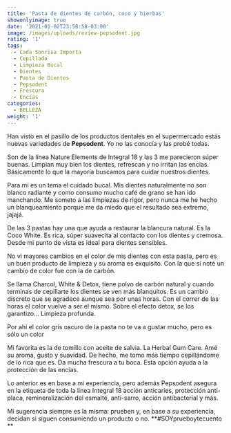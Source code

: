 ```yaml
---
title: 'Pasta de dientes de carbón, coco y hierbas'
showonlyimage: true
date: '2021-01-02T23:58:58-03:00'
image: /images/uploads/review-pepsodent.jpg
rating: '1'
tags:
  - Cada Sonrisa Importa
  - Cepillado
  - Limpieza Bucal
  - Dientes
  - Pasta de Dientes
  - Pepsodent
  - Frescura
  - Encías
categories:
  - BELLEZA
weight: '1'
---
```



Han visto en el pasillo de los productos dentales en el supermercado estás nuevas variedades de **Pepsodent**. Yo no las conocía y las probé todas.

<!--more-->

Son de la línea Nature Elements de Integral 18 y las 3 me parecieron súper buenas. Limpian muy bien los dientes, refrescan y no irritan las encías. Básicamente lo que la mayoría buscamos para cuidar nuestros dientes.



Para mí es un tema el cuidado bucal. Mis dientes naturalmente no son blanco radiante y como consumo mucho café de grano se han ido manchando. Me someto a las limpiezas de rigor, pero nunca me he hecho un blanqueamiento porque me da miedo que el resultado sea extremo, jajajá.



De las 3 pastas hay una que ayuda a restaurar la blancura natural. Es la Coco White. Es rica, súper suavecita al contacto con los dientes y cremosa. Desde mi punto de vista es ideal para dientes sensibles. 



No vi mayores cambios en el color de mis dientes con esta pasta, pero es un buen producto de limpieza y su aroma es exquisito. Con la que sí noté un cambio de color fue con la de carbón. 



Se llama Charcol, White & Detox, tiene polvo de carbón natural y cuando terminas de cepillarte los dientes se ven más blanquitos. Es un cambio discreto que se agradece aunque sea por unas horas. Con el correr de las horas el color vuelve a ser el mismo. Sobre el efecto detox, se los garantizo… Limpieza profunda. 



Por ahí el color gris oscuro de la pasta no te va a gustar mucho, pero es sólo un color



Mi favorita es la de tomillo con aceite de salvia. La Herbal Gum Care. Amé su aroma, gusto y suavidad. De hecho, me tomo más tiempo cepillándome de lo rica que es. Da mucha frescura a tu boca. Esta opción ayuda a la protección de las encías.



Lo anterior es en base a mi experiencia, pero además Pepsodent asegura en la etiqueta de toda la línea Integral 18 acción anticaries, protección anti-placa, remineralización del esmalte, anti-sarro, acción antibacterial y más.



Mi sugerencia siempre es la misma: prueben y, en base a su experiencia, decidan si siguen consumiendo un producto o no. **\#SOYprueboytecuento**
